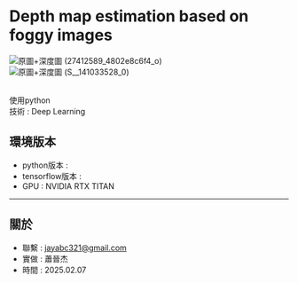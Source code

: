 # Depth map estimation based on foggy images
![原圖+深度圖 (27412589_4802e8c6f4_o)](https://github.com/user-attachments/assets/93c9dee7-9ea9-40e0-b852-c165a6644f4e)<br>
![原圖+深度圖 (S__141033528_0)](https://github.com/user-attachments/assets/faa77f14-b39d-4495-af1c-085b01557807)<br><br>



使用python<br>
技術 : Deep Learning

環境版本
---
- python版本 : 
- tensorflow版本 : 
- GPU : NVIDIA RTX TITAN


---
關於
---

- 聯繫 : jayabc321@gmail.com
- 實做 : 蕭晉杰
- 時間 : 2025.02.07
